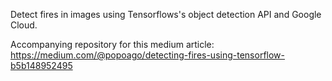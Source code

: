 Detect fires in images using Tensorflows's object detection API and Google Cloud.

Accompanying repository for this medium article:
https://medium.com/@popoago/detecting-fires-using-tensorflow-b5b148952495
